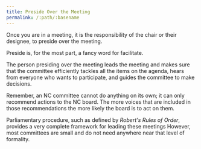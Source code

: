 ```yaml
---
title: Preside Over the Meeting
permalink: /:path/:basename
---
```


Once you are
in a meeting,
it is the responsibility
of the chair
or their
designee,
to preside
over the meeting.

Preside is,
for the most part,
a fancy word
for facilitate.

The person presiding
over the meeting
leads the meeting
and makes sure
that the committee
efficiently tackles
all the items
on the agenda,
hears from everyone
who wants
to participate,
and guides the committee
to make decisions.

Remember,
an NC committee cannot do anything
on its own;
it can only recommend actions
to the NC board.
The more voices
that are included
in those recommendations
the more likely
the board is
to act on them.

Parliamentary procedure,
such as defined
by *Robert's Rules of Order*,
provides a very complete framework
for leading these meetings
However,
most committees are small
and do not need
anywhere near
that level of formality.
